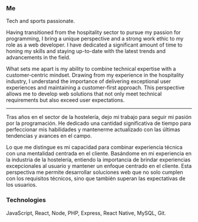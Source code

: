 ### Me 
Tech and sports passionate. 

Having transitioned from the hospitality sector to pursue my passion for programming, I bring a unique perspective and a strong work ethic to my role as a web developer. I have dedicated a significant amount of time to honing my skills and staying up-to-date with the latest trends and advancements in the field.

What sets me apart is my ability to combine technical expertise with a customer-centric mindset. Drawing from my experience in the hospitality industry, I understand the importance of delivering exceptional user experiences and maintaining a customer-first approach. This perspective allows me to develop web solutions that not only meet technical requirements but also exceed user expectations.

---


Tras años en el sector de la hostelería, dejo mi trabajo para seguir mi pasión por la programación. He dedicado una cantidad significativa de tiempo para perfeccionar mis habilidades y mantenerme actualizado con las últimas tendencias y avances en el campo.

Lo que me distingue es mi capacidad para combinar experiencia técnica con una mentalidad centrada en el cliente. Basándome en mi experiencia en la industria de la hostelería, entiendo la importancia de brindar experiencias excepcionales al usuario y mantener un enfoque centrado en el cliente. Esta perspectiva me permite desarrollar soluciones web que no solo cumplen con los requisitos técnicos, sino que también superan las expectativas de los usuarios.

### Technologies
JavaScript, React, Node, PHP, Express, React Native, MySQL, Git.


<!--
**Airammg/Airammg** is a ✨ _special_ ✨ repository because its `README.md` (this file) appears on your GitHub profile.

Here are some ideas to get you started:

- 🔭 I’m currently working on ...
- 🌱 I’m currently learning ...
- 👯 I’m looking to collaborate on ...
- 🤔 I’m looking for help with ...
- 💬 Ask me about ...
- 📫 How to reach me: ...
- 😄 Pronouns: ...
- ⚡ Fun fact: ...
-->
